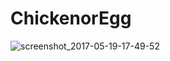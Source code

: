 # ChickenorEgg

![screenshot_2017-05-19-17-49-52](https://cloud.githubusercontent.com/assets/25544456/26254238/881e0f20-3cbe-11e7-97da-e8b61f464402.png)
